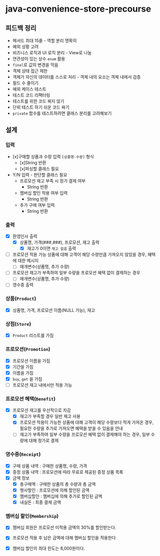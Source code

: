 # java-convenience-store-precourse

## 피드백 정리
- 메서드 최대 15줄 - 역할 분리 명확히
- 예외 상황 고려
- 비즈니스 로직과 UI 로직 분리 - View로 나눔
- 연관성이 있는 상수 `enum` 활용 
- `final`로 값의 변경을 막음
- 객체 상태 접근 제한
- 객체가 자신의 데이터를 스스로 처리 - 객체 내의 요소는 객체 내에서 검증
- 필드 수 줄이기
- 예외 케이스 테스트
- 테스트 코드 리팩터링
- 테스트를 위한 코드 짜지 않기
- 단위 테스트 하기 쉬운 코드 짜기
- `private` 함수를 테스트하려면 클래스 분리를 고려해보기


## 설계

### 입력
- [x]구매할 상품과 수량 입력 `[상품명-수량]` 형식
  - [x]String 반환
  - [x]파싱할 클래스 필요
- Y/N 입력 - 판단할 클래스 필요
  - 프로모션 재고 부족 시 정가 결제 여부
    - String 반환
  - 멤버십 할인 적용 여부 입력
    - String 반환
  - 추가 구매 여부 입력
    - String 반환

### 출력
- [x] 환영인사 출력
  - [x] 상품명, 가격(###,###), 프로모션, 재고 출력
    - [x] 재고가 0이면 `재고 없음` 출력

- [ ] 프로모션 적용 가능 상품에 대해 고객이 해당 수량만큼 가져오지 않았을 경우, 혜택에 대한 메시지
  - [ ] 매개변수(상품명, 추가 수량)

- [ ] 프로모션 재고가 부족하여 일부 수량을 프로모션 혜택 없이 결제하는 경우
  - [ ] 매개변수(상품명, 추가 수량)

- [ ] 영수증 출력 

### 상품(`Product`)
- [x] 상품명, 가격, 프로모션 이름(NULL 가능), 재고 

### 상점(`Store`)
- [x] `Product` 리스트를 가짐

### 프로모션(`Promotion`)
- [x] 프로모션 이름을 가짐
- [x] 기간을 가짐
- [x] 이름을 가짐
- [x] `buy`, `get` 을 가짐
- [ ] 프로모션 재고 내에서만 적용 가능

### 프로모션 혜택(`Benefit`)
- [x] 프로모션 재고를 우선적으로 차감
  - [x] 재고가 부족할 경우 일반 재고 사용
  - [x] 프로모션 적용이 가능한 상품에 대해 고객이 해당 수량보다 적게 가져온 경우, 필요한 수량을 추가로 가져오면 혜택을 받을 수 있음을 안내
  - [ ] 재고가 부족하여 일부 수량을 프로모션 혜택 없이 결제해야 하는 경우, 일부 수량에 대해 정가로 결제

### 영수증(`Receipt`)
- [x] 구매 상품 내역 : 구매한 상품명, 수량, 가격
- [x] 증정 상품 내역 : 프로모션에 따라 무료로 제공된 증정 상품 목록
- [x] 금액 정보
  - [x] 총구매액 : 구매한 상품의 총 수량과 총 금액
  - [x] 행사할인 : 프로모션에 의해 할인된 금액
  - [x] 멤버십할인 : 멤버십에 의해 추가로 할인된 금액
  - [x] 내실돈 : 최종 결제 금액

### 멤버십 할인(`Membership`)
- [x] 멤버십 회원은 프로모션 미적용 금액의 30%를 할인받는다.
- [x] 프로모션 적용 후 남은 금액에 대해 멤버십 할인을 적용한다
- [x] 멤버십 할인의 최대 한도는 8,000원이다.


